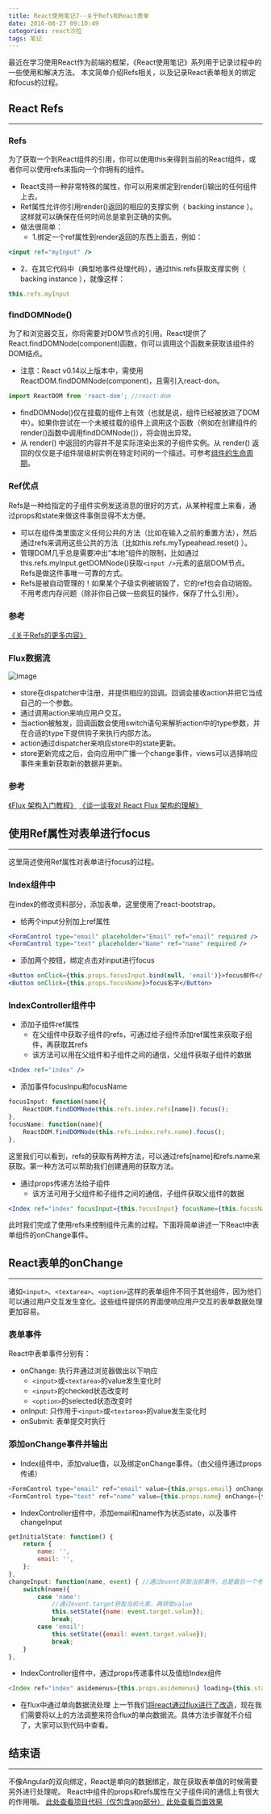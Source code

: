```yaml
---
title: React使用笔记7--关于Refs和React表单
date: 2016-08-27 09:10:49
categories: react沙拉
tags: 笔记
---
```

最近在学习使用React作为前端的框架，《React使用笔记》系列用于记录过程中的一些使用和解决方法。
本文简单介绍Refs相关，以及记录React表单相关的绑定和focus的过程。
<!--more-->
## React Refs
-----
### Refs
为了获取一个到React组件的引用，你可以使用this来得到当前的React组件，或者你可以使用refs来指向一个你拥有的组件。
- React支持一种非常特殊的属性，你可以用来绑定到render()输出的任何组件上去。
- Ref属性允许你引用render()返回的相应的支撑实例（ backing instance ）。
这样就可以确保在任何时间总是拿到正确的实例。
- 做法很简单：
  - 1.绑定一个ref属性到render返回的东西上面去，例如：

``` jsx
<input ref="myInput" />
```

  - 2、在其它代码中（典型地事件处理代码），通过this.refs获取支撑实例（ backing instance ），就像这样：

``` jsx
this.refs.myInput
```

### findDOMNode()
为了和浏览器交互，你将需要对DOM节点的引用。React提供了React.findDOMNode(component)函数，你可以调用这个函数来获取该组件的DOM结点。
- 注意：React v0.14以上版本中，需使用ReactDOM.findDOMNode(component)，且需引入react-don。

``` javascript
import ReactDOM from 'react-dom'; //react-dom
```

- findDOMNode()仅在挂载的组件上有效（也就是说，组件已经被放进了DOM中）。如果你尝试在一个未被挂载的组件上调用这个函数（例如在创建组件的render()函数中调用findDOMNode()），将会抛出异常。
- 从 render() 中返回的内容并不是实际渲染出来的子组件实例。从 render() 返回的仅仅是子组件层级树实例在特定时间的一个描述。可参考[组件的生命周期](/2016/08/13/react-notes-3-props-state-lifecycle/)。

### Ref优点
Refs是一种给指定的子组件实例发送消息的很好的方式，从某种程度上来看，通过props和state来做这件事倒显得不太方便。
- 可以在组件类里面定义任何公共的方法（比如在输入之前的重置方法），然后通过refs来调用这些公共的方法（比如this.refs.myTypeahead.reset() ）。
- 管理DOM几乎总是需要冲出“本地”组件的限制，比如通过this.refs.myInput.getDOMNode()获取`<input />`元素的底层DOM节点。Refs是做这件事唯一可靠的方式。
- Refs是被自动管理的！如果某个子级实例被销毁了，它的ref也会自动销毁。不用考虑内存问题（除非你自己做一些疯狂的操作，保存了什么引用）。

### 参考
[《关于Refs的更多内容》](http://reactjs.cn/react/docs/more-about-refs.html)

### Flux数据流
![image](https://github-imglib-1255459943.cos.ap-chengdu.myqcloud.com/bg2016011503.png)
- store在dispatcher中注册，并提供相应的回调。回调会接收action并把它当成自己的一个参数。
- 通过调用action来响应用户交互。
- 当action被触发，回调函数会使用switch语句来解析action中的type参数，并在合适的type下提供钩子来执行内部方法。
- action通过dispatcher来响应store中的state更新。
- store更新完成之后，会向应用中广播一个change事件，views可以选择响应事件来重新获取新的数据并更新。

### 参考
[《Flux 架构入门教程》](http://www.ruanyifeng.com/blog/2016/01/flux.html)
[《谈一谈我对 React Flux 架构的理解》](http://www.cocoachina.com/webapp/20150928/13600.html)

## 使用Ref属性对表单进行focus
-----
这里简述使用Ref属性对表单进行focus的过程。

### Index组件中
在index的修改资料部分，添加表单，这里使用了react-bootstrap。
- 给两个input分别加上ref属性

``` jsx
<FormControl type="email" placeholder="Email" ref="email" required />
<FormControl type="text" placeholder="Name" ref="name" required />
```

- 添加两个按钮，绑定点击对input进行focus

``` jsx
<Button onClick={this.props.focusInput.bind(null, 'email')}>focus邮件</Button>
<Button onClick={this.props.focusName}>focus名字</Button>
```

### IndexController组件中
- 添加子组件ref属性
  - 在父组件中获取子组件的refs，可通过给子组件添加ref属性来获取子组件，再获取其refs
  - 该方法可以用在父组件和子组件之间的通信，父组件获取子组件的数据

``` jsx
<Index ref="index" />
```

- 添加事件focusInpu和focusName

``` jsx
focusInput: function(name){
	ReactDOM.findDOMNode(this.refs.index.refs[name]).focus(); 
},
focusName: function(name){
	ReactDOM.findDOMNode(this.refs.index.refs.name).focus(); 		
},
```

这里我们可以看到，refs的获取有两种方法，可以通过refs[name]和refs.name来获取。第一种方法可以帮助我们创建通用的获取方法。
- 通过props传递方法给子组件
  - 该方法可用于父组件和子组件之间的通信，子组件获取父组件的数据

``` jsx
<Index ref="index" focusInput={this.focusInput} focusName={this.focusName} />
```

此时我们完成了使用refs来控制组件元素的过程。下面将简单讲述一下React中表单组件的onChange事件。

## React表单的onChange
-----
诸如`<input>`、`<textarea>`、`<option>`这样的表单组件不同于其他组件，因为他们可以通过用户交互发生变化。这些组件提供的界面使响应用户交互的表单数据处理更加容易。

### 表单事件
React中表单事件分别有：
- onChange: 执行并通过浏览器做出以下响应
  - `<input>`或`<textarea>`的value发生变化时
  - `<input>`的checked状态改变时
  - `<option>`的selected状态改变时
- onInput: 只作用于`<input>`或`<textarea>`的value发生变化时
- onSubmit: 表单提交时执行

### 添加onChange事件并输出
- Index组件中，添加value值，以及绑定onChange事件。（由父组件通过props传递）

``` javascript
<FormControl type="email" ref="email" value={this.props.email} onChange={this.props.changeInput.bind(null, 'email')} required />
<FormControl type="text" ref="name" value={this.props.name} onChange={this.props.changeInput.bind(null, 'name')} required />
```

- IndexController组件中，添加email和name作为状态state，以及事件changeInput

``` javascript
getInitialState: function() {
	return {
		name: '',
		email: '',
	};
},
changeInput: function(name, event) { //通过event获取当前事件，总是最后一个参数传入
	switch(name){
		case 'name':
			//通过event.target获取当前元素，再获取value
			this.setState({name: event.target.value}); 
			break;
		case 'email':
			this.setState({email: event.target.value});
			break;
	}		
},
```

- IndexController组件中，通过props传递事件以及值给Index组件

``` javascript
<Index ref="index" asidemenus={this.props.asidemenus} loading={this.state.loading} changeInput={this.changeInput} focusInput={this.focusInput} focusName={this.focusName} email={this.state.email} name={this.state.name} />
```

- 在flux中通过单向数据流处理
上一节我们[将react通过flux进行了改造](/2016/08/21/react-notes-6-use-flux/)，现在我们需要将以上的方法调整来符合flux的单向数据流。具体方法步骤就不介绍了，大家可以到代码中查看。

## 结束语
-----
不像Angular的双向绑定，React是单向的数据绑定，故在获取表单值的时候需要另外进行处理呢。
React中组件的props和refs属性在父子组件间的通信上有很大的作用哦。
[此处查看项目代码（仅包含app部分）](https://github.com/godbasin/godbasin.github.io/tree/blog-codes/react-notes/7-form-and-ref)
[此处查看页面效果](http://react-notes.godbasin.com/7-form-and-ref/index.html)